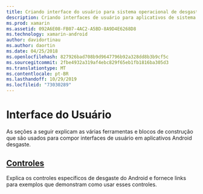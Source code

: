 ```yaml
---
title: Criando interface do usuário para sistema operacional de desgaste com Xamarin. Androi
description: Criando interfaces de usuário para aplicativos de sistema operacional de desgaste
ms.prod: xamarin
ms.assetid: 092A6E08-FB07-4AC2-A5BD-8A9D4E6268D8
ms.technology: xamarin-android
author: davidortinau
ms.author: daortin
ms.date: 04/25/2018
ms.openlocfilehash: 827926bad708b9d9647796b92a328dd8b3b9cf5c
ms.sourcegitcommit: 2fbe4932a319af4ebc829f65eb1fb1816ba305d3
ms.translationtype: MT
ms.contentlocale: pt-BR
ms.lasthandoff: 10/29/2019
ms.locfileid: "73030289"
---
```

# <a name="user-interface"></a>Interface do Usuário

As seções a seguir explicam as várias ferramentas e blocos de construção que são usados para compor interfaces de usuário em aplicativos Android desgaste.

## <a name="controlsandroidwearuser-interfacecontrolsindexmd"></a>[Controles](~/android/wear/user-interface/controls/index.md)

Explica os controles específicos de desgaste do Android e fornece links para exemplos que demonstram como usar esses controles.
